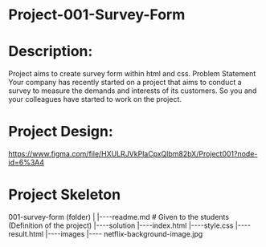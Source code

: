 # Project-001-Survey-Form

# Description:
Project aims to create survey form within html and css.  Problem Statement Your company has recently started on a project that aims to conduct a survey to measure the demands and interests of its customers. So you and your colleagues have started to work on the project. 

# Project Design:
https://www.figma.com/file/HXULRJVkPlaCpxQlbm82bX/Project001?node-id=6%3A4

# Project Skeleton
001-survey-form (folder)
|
|----readme.md         # Given to the students (Definition of the project)
|----solution
        |----index.html
        |----style.css
        |----result.html
        |----images
                |---- netflix-background-image.jpg
